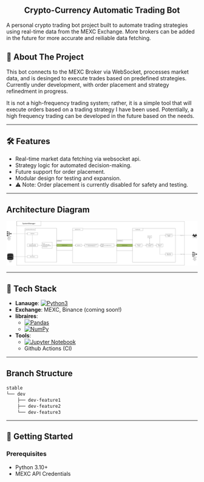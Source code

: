 <!-- Improved compatibility of back to top link: See: https://github.com/othneildrew/Best-README-Template/pull/73 -->
<!-- <a name="readme-top"></a> -->
<!--
*** Thanks for checking out the Best-README-Template. If you have a suggestion
*** that would make this better, please fork the repo and create a pull request
*** or simply open an issue with the tag "enhancement".
*** Don't forget to give the project a star!
*** Thanks again! Now go create something AMAZING! :D
-->



<!-- PROJECT SHIELDS -->
<!--
*** I'm using markdown "reference style" links for readability.
*** Reference links are enclosed in brackets [ ] instead of parentheses ( ).
*** See the bottom of this document for the declaration of the reference variables
*** for contributors-url, forks-url, etc. This is an optional, concise syntax you may use.
*** https://www.markdownguide.org/basic-syntax/#reference-style-links
-->
<!-- [![Contributors][contributors-shield]][contributors-url]
[![Forks][forks-shield]][forks-url]
[![Stargazers][stars-shield]][stars-url]
[![Issues][issues-shield]][issues-url]
[![MIT License][license-shield]][license-url]
[![LinkedIn][linkedin-shield]][linkedin-url] -->



<!-- PROJECT LOGO -->
<br />
<div align="center">


<h2 align="center">Crypto-Currency Automatic Trading Bot</h3>

  <p align="center">
    <!-- project_description -->
    <!-- <br /> -->
    <!-- <a href="https://github.com/JoohanJin/AutoCryptoTrading"><strong>Explore the docs »</strong></a> -->
    <!-- <br /> -->
    <!-- <br /> -->
    <!-- <a href="https://github.com/JoohanJin/AutoCryptoTrading">View Demo</a> -->
    <!-- · -->
    <!-- <a href="https://github.com/JoohanJin/AutoCryptoTrading/issues">Report Bug</a> -->
    <!-- · -->
    <!-- <a href="https://github.com/JoohanJin/AutoCryptoTrading/issues">Request Feature</a> -->
  </p>
</div>

A personal crypto trading bot project built to automate trading strategies using real-time data from the MEXC Exchange. More brokers can be added in the future for more accurate and reiliable data fetching.


<!-- TABLE OF CONTENTS -->
<!-- <details>
  <summary>Table of Contents</summary>
  <ol>
    <li>
      <a href="#about-the-project">About The Project</a>
      <ul>
        <li><a href="#built-with">Built With</a></li>
      </ul>
    </li>
    <li>
      <a href="#getting-started">Getting Started</a>
      <ul>
        <li><a href="#prerequisites">Prerequisites</a></li>
        <li><a href="#installation">Installation</a></li>
      </ul>
    </li>
    <li><a href="#usage">Usage</a></li>
    <li><a href="#roadmap">Roadmap</a></li>
    <li><a href="#contributing">Contributing</a></li>
    <li><a href="#license">License</a></li>
    <li><a href="#contact">Contact</a></li>
    <li><a href="#acknowledgments">Acknowledgments</a></li>
  </ol>
</details> -->



<!-- ABOUT THE PROJECT -->
## 📌 About The Project

<!-- [![Product Name Screen Shot][product-screenshot]](https://example.com) -->

This bot connects to the MEXC Broker via WebSocket, processes market data, and is desinged to execute trades based on predefined strategies. Currently under development, with order placement and strategy refinedment in progress.

It is not a high-frequency trading system; rather, it is a simple tool that will execute orders based on a trading strategy I have been used.
Potentially, a high frequency trading can be developed in the future based on the needs.

---

## 🛠️ Features
- Real-time market data fetching via websocket api.
- Strategy logic for automated decision-making.
- Future support for order placement.
- Modular design for testing and expansion.
- ⚠️ Note: Order placement is currently disabled for safety and testing.

<!-- <p align="right">(<a href="#readme-top">back to top</a>)</p> -->
---

## Architecture Diagram

![Architecture Diagram](https://raw.githubusercontent.com/JoohanJin/AutoCryptoTrading/stable/Media/AutoTradingBot%20DIagram.png)

---

## 🧰 Tech Stack

* **Lanauge**: [![Python3][Python3-img]][Python3-url]
* **Exchange**: MEXC, Binance (coming soon!)
* **libraires**:
  * [![Pandas][Pandas-img]][Pandas-url]
  * [![NumPy][Numpy-img]][Numpy-url]
* **Tools**:
  * [![Jupyter Notebook][Jupyter-img]][Jupyter-url]
  * Github Actions (CI)

<!-- <p align="right">(<a href="#readme-top">back to top</a>)</p> -->

--- 

## Branch Structure

```text
stable
└── dev
    ├── dev-feature1
    ├── dev-feature2
    └── dev-feature3
```

---

## 🚀 Getting Started

### Prerequisites

- Python 3.10+
- MEXC API Credentials

<!-- GETTING STARTED -->
<!-- ## Getting Started -->

<!-- This is an example of how you may give instructions on setting up your project locally. -->
<!-- To get a local copy up and running follow these simple example steps. -->
<!-- ### Installation

1. Get a free API Key at [https://example.com](https://example.com)
2. Clone the repo
   ```sh
   git clone https://github.com/JoohanJin/AutoCryptoTrading.git
   ```
3. Install NPM packages
   ```sh
   npm install
   ```
4. Enter your API in `config.js`
   ```js
   const API_KEY = 'ENTER YOUR API';
   ```

<p align="right">(<a href="#readme-top">back to top</a>)</p> -->



<!-- USAGE EXAMPLES -->
<!-- ## Usage

Use this space to show useful examples of how a project can be used. Additional screenshots, code examples and demos work well in this space. You may also link to more resources.

_For more examples, please refer to the [Documentation](https://example.com)_

<p align="right">(<a href="#readme-top">back to top</a>)</p> -->



<!-- ROADMAP -->
<!-- ## Roadmap

- [ ] Feature 1
- [ ] Feature 2
- [ ] Feature 3
    - [ ] Nested Feature

See the [open issues](https://github.com/JoohanJin/AutoCryptoTrading/issues) for a full list of proposed features (and known issues). -->

<!-- <p align="right">(<a href="#readme-top">back to top</a>)</p> -->



<!-- CONTRIBUTING -->
<!-- ## Contributing

Contributions are what make the open source community such an amazing place to learn, inspire, and create. Any contributions you make are **greatly appreciated**.

If you have a suggestion that would make this better, please fork the repo and create a pull request. You can also simply open an issue with the tag "enhancement".
Don't forget to give the project a star! Thanks again!

1. Fork the Project
2. Create your Feature Branch (`git checkout -b feature/AmazingFeature`)
3. Commit your Changes (`git commit -m 'Add some AmazingFeature'`)
4. Push to the Branch (`git push origin feature/AmazingFeature`)
5. Open a Pull Request

<p align="right">(<a href="#readme-top">back to top</a>)</p> -->



<!-- LICENSE -->
<!-- ## License

Distributed under the MIT License. See `LICENSE.txt` for more information.

<p align="right">(<a href="#readme-top">back to top</a>)</p> -->



<!-- CONTACT -->
<!-- ## Contact

Your Name - [@twitter_handle](https://twitter.com/twitter_handle) - email@email_client.com

Project Link: [https://github.com/JoohanJin/AutoCryptoTrading](https://github.com/JoohanJin/AutoCryptoTrading) -->

<!-- <p align="right">(<a href="#readme-top">back to top</a>)</p> -->



<!-- ACKNOWLEDGMENTS -->
<!-- ## Acknowledgments

* []()
* []()
* []() -->

<!-- <p align="right">(<a href="#readme-top">back to top</a>)</p> -->



<!-- MARKDOWN LINKS & IMAGES -->
<!-- https://www.markdownguide.org/basic-syntax/#reference-style-links -->
[contributors-shield]: https://img.shields.io/github/contributors/github_username/repo_name.svg?style=for-the-badge
[contributors-url]: https://github.com/JoohanJin/AutoCryptoTrading/graphs/contributors
[forks-shield]: https://img.shields.io/github/forks/github_username/repo_name.svg?style=for-the-badge
[forks-url]: https://github.com/JoohanJin/AutoCryptoTrading/network/members
[stars-shield]: https://img.shields.io/github/stars/github_username/repo_name.svg?style=for-the-badge
[stars-url]: https://github.com/JoohanJin/AutoCryptoTrading/stargazers
[issues-shield]: https://img.shields.io/github/issues/github_username/repo_name.svg?style=for-the-badge
[issues-url]: https://github.com/JoohanJin/AutoCryptoTrading/issues
[license-shield]: https://img.shields.io/github/license/github_username/repo_name.svg?style=for-the-badge
[license-url]: https://github.com/JoohanJin/AutoCryptoTrading/blob/master/LICENSE.txt
[linkedin-shield]: https://img.shields.io/badge/-LinkedIn-black.svg?style=for-the-badge&logo=linkedin&colorB=555
[linkedin-url]: https://linkedin.com/in/linkedin_username
[product-screenshot]: images/screenshot.png
[Next.js]: https://img.shields.io/badge/next.js-000000?style=for-the-badge&logo=nextdotjs&logoColor=white
[Next-url]: https://nextjs.org/
[React.js]: https://img.shields.io/badge/React-20232A?style=for-the-badge&logo=react&logoColor=61DAFB
[React-url]: https://reactjs.org/
[Vue.js]: https://img.shields.io/badge/Vue.js-35495E?style=for-the-badge&logo=vuedotjs&logoColor=4FC08D
[Vue-url]: https://vuejs.org/
[Angular.io]: https://img.shields.io/badge/Angular-DD0031?style=for-the-badge&logo=angular&logoColor=white
[Angular-url]: https://angular.io/
[Svelte.dev]: https://img.shields.io/badge/Svelte-4A4A55?style=for-the-badge&logo=svelte&logoColor=FF3E00
[Svelte-url]: https://svelte.dev/
[Laravel.com]: https://img.shields.io/badge/Laravel-FF2D20?style=for-the-badge&logo=laravel&logoColor=white
[Laravel-url]: https://laravel.com
[Bootstrap.com]: https://img.shields.io/badge/Bootstrap-563D7C?style=for-the-badge&logo=bootstrap&logoColor=white
[Bootstrap-url]: https://getbootstrap.com
[JQuery.com]: https://img.shields.io/badge/jQuery-0769AD?style=for-the-badge&logo=jquery&logoColor=white
[JQuery-url]: https://jquery.com 
[Python3-img]: https://img.shields.io/badge/python-3670A0?style=for-the-badge&logo=python&logoColor=ffdd54
[Python3-url]: https://www.python.org/
[Jupyter-img]: https://img.shields.io/badge/jupyter-%23FA0F00.svg?style=for-the-badge&logo=jupyter&logoColor=white
[Jupyter-url]: https://jupyter.org/
[Numpy-img]: https://img.shields.io/badge/numpy-%23013243.svg?style=for-the-badge&logo=numpy&logoColor=white
[Numpy-url]: https://numpy.org/
[Pandas-img]: https://img.shields.io/badge/pandas-%23150458.svg?style=for-the-badge&logo=pandas&logoColor=white
[Pandas-url]: https://pandas.pydata.org/
